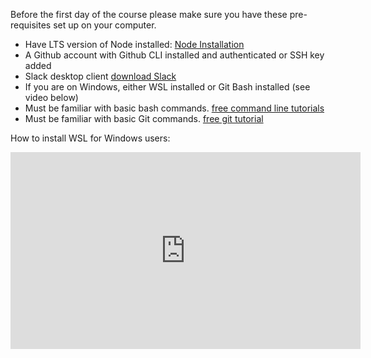 Before the first day of the course please make sure you have these pre-requisites set up on your computer. 


- Have LTS version of Node installed: [Node Installation](https://nodejs.org/en)
- A Github account with Github CLI installed and authenticated or SSH key added
- Slack desktop client [download Slack](https://slack.com/downloads)
- If you are on Windows, either WSL installed or Git Bash installed (see video below)
- Must be familiar with basic bash commands. [free command line tutorials](https://www.codecademy.com/catalog/language/bash?--&utm_id=t_kwd-310456993891:ag_165097893809:cp_21287608736:n_g:d_c&utm_source=google&utm_medium=paid-search&utm_term=shell%20scripting%20online%20training&utm_campaign=US_-_Exact&utm_content=699350843928&g_adtype=search&g_acctid=243-039-7011&gad_source=1&gad_campaignid=21287608736&gbraid=0AAAAAon8KZHfbcLBMHnm4HhrDO2Lqld8-&gclid=Cj0KCQjwnovFBhDnARIsAO4V7mDNdrUl_a8w1xJ9I1FmQ5_-gGTiFID384opvdBEyPGaj2-G8jHYduEaAhmXEALw_wcB)
- Must be familiar with basic Git commands. [free git tutorial](https://www.codecademy.com/learn/learn-git?g_network=g&g_productchannel=&g_adid=699350764545&g_locinterest=&g_keyword=learn%20git&g_acctid=243-039-7011&g_adtype=&g_keywordid=aud-726551140688:kwd-12092546016&g_ifcreative=&g_campaign=account&g_locphysical=9190663&g_adgroupid=165097890849&g_productid=&g_source={sourceid}&g_merchantid=&g_placement=&g_partition=&g_campaignid=21287608736&g_ifproduct=&utm_id=t_aud-726551140688:kwd-12092546016:ag_165097890849:cp_21287608736:n_g:d_c&utm_source=google&utm_medium=paid-search&utm_term=learn%20git&utm_campaign=US_-_Exact&utm_content=699350764545&g_adtype=search&g_acctid=243-039-7011&gad_source=1&gad_campaignid=21287608736&gbraid=0AAAAAon8KZHfbcLBMHnm4HhrDO2Lqld8-&gclid=Cj0KCQjwnovFBhDnARIsAO4V7mDt6oRxLp9ixnvlnzxjHEkp4NUqGiX3bbKZxOmZisaObzzZZ35qY3AaAni8EALw_wcB)

How to install WSL for Windows users: 
<iframe width="560" height="315" src="https://www.youtube.com/embed/ig9_tWL3ZGI?si=YXEAYEkVojtb0Dic" title="YouTube video player" frameborder="0" allow="accelerometer; autoplay; clipboard-write; encrypted-media; gyroscope; picture-in-picture; web-share" referrerpolicy="strict-origin-when-cross-origin" allowfullscreen></iframe>
